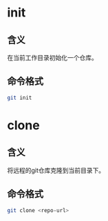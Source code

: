 # init 
## 含义
在当前工作目录初始化一个仓库。
## 命令格式
```bash
git init
```
# clone
## 含义
将远程的git仓库克隆到当前目录下。
## 命令格式
```bash
git clone <repo-url>
```
